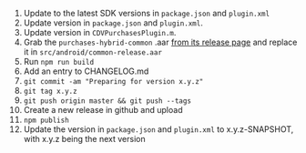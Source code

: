 1. Update to the latest SDK versions in `package.json` and `plugin.xml`
1. Update version in `package.json` and `plugin.xml`.
1. Update version in `CDVPurchasesPlugin.m`.
1. Grab the `purchases-hybrid-common` .aar [from its release page](https://github.com/RevenueCat/purchases-hybrid-common/releases/) and replace it in `src/android/common-release.aar`
1. Run `npm run build`
1. Add an entry to CHANGELOG.md
1. `git commit -am "Preparing for version x.y.z"`
1. `git tag x.y.z`
1. `git push origin master && git push --tags`
1. Create a new release in github and upload
1. `npm publish`
1. Update the version in `package.json` and `plugin.xml` to x.y.z-SNAPSHOT, with x.y.z being the next version
